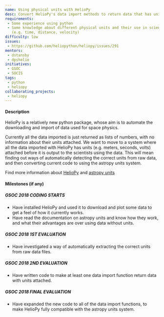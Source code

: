 ```yaml
---
name: Using physical units with HelioPy
desc: Convert HelioPy's data import methods to return data that has units attached.
requirements:
 - Some experience using python
 - Some knowledge about different physical units and their use in science
   (e.g. time, distance, velocity)
difficulty: low
issues:
 - https://github.com/heliopython/heliopy/issues/291
mentors:
 - dstansby
 - dpshelio
initiatives:
 - GSOC
 - SOCIS
tags:
 - python
 - heliopy
collaborating_projects:
 - heliopy
---
```

#### Description

HelioPy is a relatively new python package, whose aim is to automate the
downloading and import of data used for space physics.

Currently all the data imported is just returned as lists of numbers, with no
information about their units attached. We want to move to a system where all
the data imported with HelioPy has units (e.g. meters, seconds, volts) attached
before it is output to the scientists using the data.
This will mean finding out ways of automatically detecting the correct units
from raw data, and then converting current code to using the astropy
units system.

Find more information about [HelioPy](http://docs.heliopy.org/en/stable/) and
[astropy units](http://docs.astropy.org/en/stable/units/index.html)

#### Milestones (if any)

##### GSOC 2018 CODING STARTS

* Have installed HelioPy and used it to download and plot some data to get a
  feel of how it currently works.
* Have read the documentation on astropy units and know how they work,
  and what their advantages are over using data without units.

##### GSOC 2018 1ST EVALUATION

* Have investigated a way of automatically extracting the correct units from
  raw data files.

##### GSOC 2018 2ND EVALUATION

* Have written code to make at least one data import function return data
  with units attached.

##### GSOC 2018 FINAL EVALUATION

* Have expanded the new code to all of the data import functions, to make
  HelioPy fully compatible with the astropy units system.
